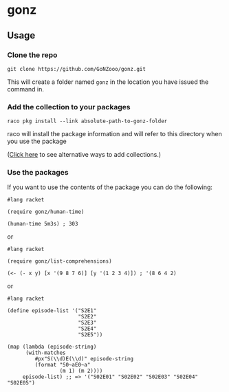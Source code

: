 # gonz

## Usage

### Clone the repo

`git clone https://github.com/GoNZooo/gonz.git`

This will create a folder named `gonz` in the location you have issued the command in.

### Add the collection to your packages

`raco pkg install --link absolute-path-to-gonz-folder`

raco will install the package information and will refer to this directory when you use the package

([Click here](http://docs.racket-lang.org/guide/module-basics.html?q=collections#%28part._link-collection%29) to see alternative ways to add collections.)

### Use the packages

If you want to use the contents of the package you can do the following:

```racket
#lang racket

(require gonz/human-time)
    
(human-time 5m3s) ; 303
```

or

```racket
#lang racket

(require gonz/list-comprehensions)

(<- (- x y) [x '(9 8 7 6)] [y '(1 2 3 4)]) ; '(8 6 4 2)

```

or

```racket
#lang racket

(define episode-list '("S2E1"
                       "S2E2"
                       "S2E3"
                       "S2E4"
                       "S2E5"))
  
(map (lambda (episode-string)
      (with-matches
         #px"S(\\d)E(\\d)" episode-string
         (format "S0~aE0~a"
                 (m 1) (m 2))))
     episode-list) ;; => '("S02E01" "S02E02" "S02E03" "S02E04" "S02E05")
```
